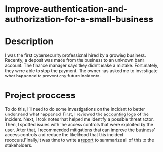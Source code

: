 # Improve-authentication-and-authorization-for-a-small-business
<h1> Description</h1>
I was the first cybersecurity professional hired by a growing business.
Recently, a deposit was made from the business to an unknown bank account. The finance manager says they didn’t make a mistake. Fortunately, they were able to stop the payment. The owner has asked me to investigate what happened to prevent any future incidents.
<h1>Project proccess</h1>
To do this, I’ll need to do some investigations on the incident to better understand what happened. First, I reviewed the <a href=Accounting Logs.pdf">accounting logs</a> of the incident. Next, I took notes that helped me identify a possible threat actor. Then, I spotted issues with the access controls that were exploited by the user. After that, I recommended mitigations that can improve the business' access controls and reduce the likelihood that this incident reoccurs.Finally,It was time to write a <a href="Access control report.pdf"> report</a> to summarize all of this to the stakeholders.
